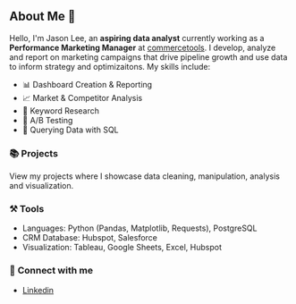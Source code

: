 ## About Me 🤙

Hello, I'm Jason Lee, an **aspiring data analyst** currently working as a **Performance Marketing Manager** at [commercetools](https://commercetools.com/). I develop, analyze and report on marketing campaigns that drive pipeline growth and use data to inform strategy and optimizaitons. My skills include:
- 📊 Dashboard Creation & Reporting
- 📈 Market & Competitor Analysis
- 🔎 Keyword Research
- 🧪 A/B Testing
- 💾 Querying Data with SQL

### 📚 **Projects**
View my projects where I showcase data cleaning, manipulation, analysis and visualization.

### ⚒️ **Tools**
- Languages: Python (Pandas, Matplotlib, Requests), PostgreSQL
- CRM Database: Hubspot, Salesforce
- Visualization: Tableau, Google Sheets, Excel, Hubspot

### 👋 **Connect with me**
- [Linkedin](https://www.linkedin.com/in/jason-lee-117176193/)
